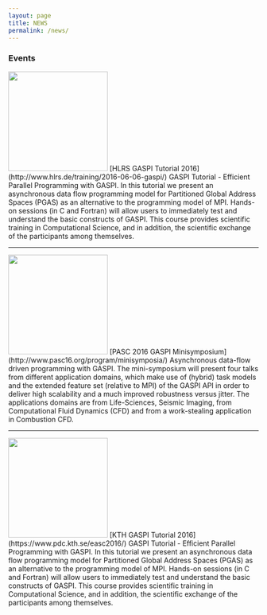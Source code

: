 ```yaml
---
layout: page
title: NEWS
permalink: /news/
---
```


### Events

<img src="http://www.hlrs.de/fileadmin/sys/public/images/logo.png" width="200" />  
[HLRS GASPI Tutorial 2016](http://www.hlrs.de/training/2016-06-06-gaspi/)  
GASPI Tutorial - Efficient Parallel Programming with GASPI.  
In this tutorial we present an asynchronous data flow programming model for Partitioned Global Address Spaces (PGAS) as an alternative to the programming model of MPI. Hands-on sessions (in C and Fortran) will allow users to immediately test and understand the basic constructs of GASPI. This course provides scientific training in Computational Science, and in addition, the scientific exchange of the participants among themselves.

---

<img src="http://www.pasc16.org/fileadmin/templates/pasc16/images/pasc_logo.png" width="200" />  
[PASC 2016 GASPI Minisymposium] (http://www.pasc16.org/program/minisymposia/)  
Asynchronous data-flow driven programming with GASPI.  
The mini-symposium will present four talks from different application domains, which make use of (hybrid) task models and the extended feature set (relative to MPI) of the GASPI API in order to deliver high scalability and a much improved robustness versus jitter. The applications domains are from Life-Sciences, Seismic Imaging, from Computational Fluid Dynamics (CFD) and from a work-stealing application in Combustion CFD.
 
---

<img src="https://www.pdc.kth.se/easc2016frontpage" width="200" />  
[KTH GASPI Tutorial 2016](https://www.pdc.kth.se/easc2016/)  
GASPI Tutorial - Efficient Parallel Programming with GASPI.  
In this tutorial we present an asynchronous data flow programming model for Partitioned Global Address Spaces (PGAS) as an alternative to the programming model of MPI. Hands-on sessions (in C and Fortran) will allow users to immediately test and understand the basic constructs of GASPI. This course provides scientific training in Computational Science, and in addition, the scientific exchange of the participants among themselves.





